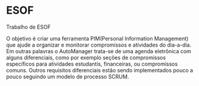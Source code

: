ESOF
====

Trabalho de ESOF


  O objetivo é criar uma ferramenta PIM(Personal Information Management) que ajude a organizar e monitorar compromissos
e atividades do dia-a-dia. Em outras palavras o AutoManager trata-se de uma agenda eletrônica com alguns diferenciais,
como por exemplo seções de compromissos específicos para atividades estudantis, financeiras, ou compromissos comuns.
  Outros requisitos diferenciais estão sendo implementados pouco a pouco seguindo um modelo de processo SCRUM.
